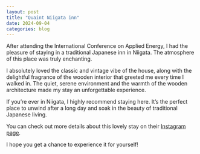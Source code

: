 ```yaml
---
layout: post
title: "Quaint Niigata inn"
date: 2024-09-04
categories: blog
---
```


After attending the International Conference on Applied Energy, I had the pleasure of staying in a traditional Japanese inn in Niigata. The atmosphere of this place was truly enchanting.

I absolutely loved the classic and vintage vibe of the house, along with the delightful fragrance of the wooden interior that greeted me every time I walked in. The quiet, serene environment and the warmth of the wooden architecture made my stay an unforgettable experience.

If you’re ever in Niigata, I highly recommend staying here. It’s the perfect place to unwind after a long day and soak in the beauty of traditional Japanese living.

You can check out more details about this lovely stay on their [Instagram page](https://www.instagram.com/nuttari_nari/).

I hope you get a chance to experience it for yourself!

